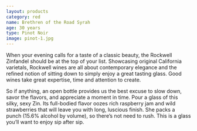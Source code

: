 ```yaml
---
layout: products
category: red
name: Brethren of the Road Syrah	
age: 30 years
type: Pinot Noir 
image: pinot-1.jpg
---
```



When your evening calls for a taste of a classic beauty, the Rockwell Zinfandel should be at the top of your list. Showcasing original California varietals, Rockwell wines are all about contemporary elegance and the refined notion of sitting down to simply enjoy a great tasting glass. Good wines take great expertise, time and attention to create. 

So if anything, an open bottle provides us the best excuse to slow down, savor the flavors, and appreciate a moment in time. Pour a glass of this silky, sexy Zin. Its full-bodied flavor oozes rich raspberry jam and wild strawberries that will leave you with long, luscious finish. She packs a punch (15.6% alcohol by volume), so there’s not need to rush. This is a glass you’ll want to enjoy sip after sip.